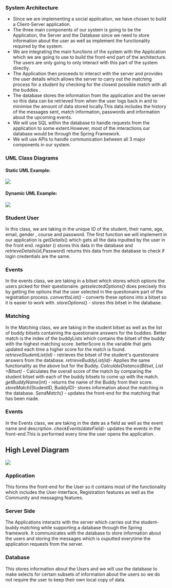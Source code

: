 ### System Architecture

* Since we are implementing a social application, we have chosen to build a Client-Server application.
* The three main components of our system is going to be the Application, the Server and the Database since we need to store information about the user as well as implement the functionality required by the system.
* We are integrating the main functions of the system with the Application which we are going to use to build the front-end part of the architecture. The users are only going to only interact with this part of the system directly.
* The Application then proceeds to interact with the server and provides the user details which allows the server to carry out the matching process for a student by checking for the closest possible match with all the buddies .
* The database stores the information from the application and the server so this data can be retrieved from when the user logs back in and to minimise the amount of data stored locally.This data includes the history of the messages sent, match information, passwords and information about the upcoming events.
* We will use SQL within the database to handle requests from the application to some extent.However, most of the interactions our database would be through the Spring Framework.
* We will use APIs to handle communication between all 3 major components in our system.

### UML Class Diagrams

#### Static UML Example:
![](https://i.imgur.com/cp8Sn7m.jpg)

#### Dynamic UML Example:
![](https://i.imgur.com/OUrxFQB.jpg)

### Student User
In this class, we are taking in the unique ID of the student, their name, age, email, gender , course and password. The first function we will implement in our application is *getDetails*() which gets all the data inputted by the user in the front end. *register* () stores this data in the database and *retrieveDetails*(id,Password) returns this data from the database to check if login credentials are the same.

### Events
In the events class, we are taking in a bitset which stores which options the users picked for their questionaire. *getselectedOptions()* does precisely this by getting the options that the user selected in the questionaire part of the registration process. *converttoList()* - converts these options into a bitset so it is easier to work with.
*storeOptions*() - stores this bitset in the database.

### Matching
In the Matching class, we are taking in the student bitset as well as the list of buddy bitsets containing the questionaire answers for the buddies. Better match is the index of the buddyLists which contains the bitset of the buddy with the highest matching score. betterScore is the variable that gets updated each time a higher score for the match is found.
*retrieveStudentList(id)* - retrieves the bitset of the student's questionaire answers from the database.
*retrieveBuddyList(id)*- Applies the same functionality as the above but for the Buddy.
*CalculateDistance(Bitset, List <Bitset)* - Calculates the overall score of the match by comparing the student bitset with each of the buddy bitsets to come up with the match.
*getBuddyName*(int) - returns the name of the Buddy from their score.
*storeMatch*(StudentID, BuddyID)- stores information about the matching in the database.
*SendMatch()* - updates the front-end for the matching that has been made.

### Events
In the Events class, we are taking in the date as a field as well as the event name and description.
*checkEvents(dateField)*- updates the events in the front-end.This is performed every time the user opens the application.

## High Level Diagram

![](https://i.imgur.com/LpRdoJb.jpg)

### Application
This forms the front-end for the User so it contains most of the functionality which includes the User-Interface, Registration features as well as the Community and messaging features.

### Server Side
The Applications interacts with the server which carries out the student-buddy matching while supporting a database through the Spring framework. It communicates with the database to store information about the users and storing the messages which is ouputted everytime the application requests from the server.

### Database
This stores information about the Users and we will use the database to make selects for certain subsets of information about the users so we do not require the user to keep their own local copy of data.
